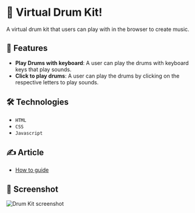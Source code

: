 # 🥁 Virtual Drum Kit!
 
A virtual drum kit that users can play with in the browser to create music.

## 🚀 Features

- **Play Drums with keyboard**: A user can play the drums with keyboard keys that play sounds.
- **Click to play drums**: A user can play the drums by clicking on the respective letters to play sounds.

## 🛠️ Technologies

- `HTML`
- `CSS`
- `Javascript`

## ✍️ Article

- [How to guide](./Bulding%20a%20Virtual%20Drum%20Kit.md)

## 📸 Screenshot

![Drum Kit screenshot](./assets/drum_kit_ui_screenshot.png)
